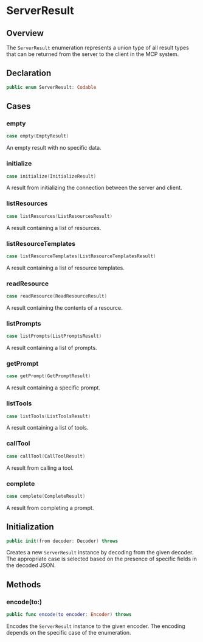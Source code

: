 # ServerResult

## Overview

The `ServerResult` enumeration represents a union type of all result types that can be returned from the server to the client in the MCP system.

## Declaration

```swift
public enum ServerResult: Codable
```

## Cases

### empty

```swift
case empty(EmptyResult)
```

An empty result with no specific data.

### initialize

```swift
case initialize(InitializeResult)
```

A result from initializing the connection between the server and client.

### listResources

```swift
case listResources(ListResourcesResult)
```

A result containing a list of resources.

### listResourceTemplates

```swift
case listResourceTemplates(ListResourceTemplatesResult)
```

A result containing a list of resource templates.

### readResource

```swift
case readResource(ReadResourceResult)
```

A result containing the contents of a resource.

### listPrompts

```swift
case listPrompts(ListPromptsResult)
```

A result containing a list of prompts.

### getPrompt

```swift
case getPrompt(GetPromptResult)
```

A result containing a specific prompt.

### listTools

```swift
case listTools(ListToolsResult)
```

A result containing a list of tools.

### callTool

```swift
case callTool(CallToolResult)
```

A result from calling a tool.

### complete

```swift
case complete(CompleteResult)
```

A result from completing a prompt.

## Initialization

```swift
public init(from decoder: Decoder) throws
```

Creates a new `ServerResult` instance by decoding from the given decoder. The appropriate case is selected based on the presence of specific fields in the decoded JSON.

## Methods

### encode(to:)

```swift
public func encode(to encoder: Encoder) throws
```

Encodes the `ServerResult` instance to the given encoder. The encoding depends on the specific case of the enumeration.
